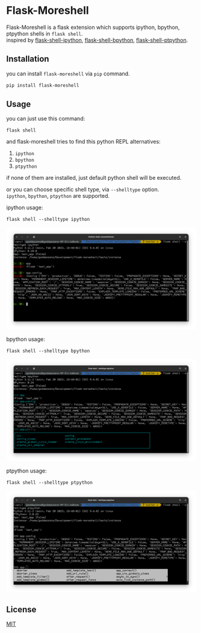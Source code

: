 # Flask-Moreshell

Flask-Moreshell is a flask extension which supports ipython, bpython, ptpython shells in `flask shell`.  
inspired
by [flask-shell-ipython](https://github.com/ei-grad/flask-shell-ipython), [flask-shell-bpython](https://github.com/jacquerie/flask-shell-bpython), [flask-shell-ptpython](https://github.com/jacquerie/flask-shell-ptpython).

## Installation

you can install `flask-moreshell` via `pip` command.

```bash
pip install flask-moreshell
```

## Usage

you can just use this command:

```shell
flask shell
```

and flask-moreshell tries to find this python REPL alternatives:

1. `ipython`
2. `bpython`
3. `ptpython`

if none of them are installed, just default python shell will be executed.

or you can choose specific shell type, via `--shelltype` option.  
`ipython`, `bpython`, `ptpython` are supported.

ipython usage:

```shell
flask shell --shelltype ipython
```
![ipython-example.png](docs%2Fipython-example.png)

bpython usage:
```shell
flask shell --shelltype bpython
```
![bpython-example.png](docs%2Fbpython-example.png)

ptpython usage:
```shell
flask shell --shelltype ptpython
```
![ptpython-example.png](docs%2Fptpython-example.png)

## License

[MIT](https://choosealicense.com/licenses/mit/)